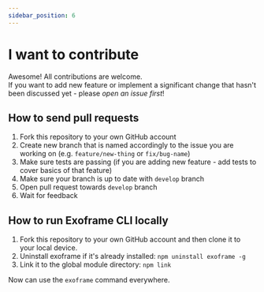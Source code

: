 ```yaml
---
sidebar_position: 6
---
```


# I want to contribute

Awesome! All contributions are welcome.  
If you want to add new feature or implement a significant change that hasn't been discussed yet - please _open an issue first_!

## How to send pull requests

1.  Fork this repository to your own GitHub account
2.  Create new branch that is named accordingly to the issue you are working on (e.g. `feature/new-thing` or `fix/bug-name`)
3.  Make sure tests are passing (if you are adding new feature - add tests to cover basics of that feature)
4.  Make sure your branch is up to date with `develop` branch
5.  Open pull request towards `develop` branch
6.  Wait for feedback

## How to run Exoframe CLI locally

1.  Fork this repository to your own GitHub account and then clone it to your local device.
2.  Uninstall exoframe if it's already installed: `npm uninstall exoframe -g`
3.  Link it to the global module directory: `npm link`

Now can use the `exoframe` command everywhere.
